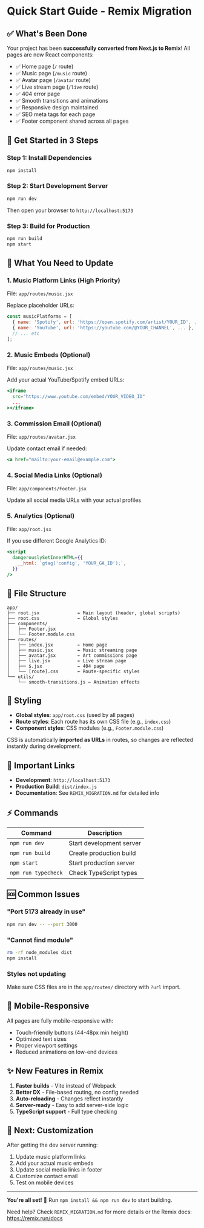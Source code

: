 # Quick Start Guide - Remix Migration

## ✅ What's Been Done

Your project has been **successfully converted from Next.js to Remix**! All pages are now React components:

- ✅ Home page (`/` route)
- ✅ Music page (`/music` route)
- ✅ Avatar page (`/avatar` route)
- ✅ Live stream page (`/live` route)
- ✅ 404 error page
- ✅ Smooth transitions and animations
- ✅ Responsive design maintained
- ✅ SEO meta tags for each page
- ✅ Footer component shared across all pages

## 🚀 Get Started in 3 Steps

### Step 1: Install Dependencies
```bash
npm install
```

### Step 2: Start Development Server
```bash
npm run dev
```
Then open your browser to `http://localhost:5173`

### Step 3: Build for Production
```bash
npm run build
npm start
```

## 📝 What You Need to Update

### 1. **Music Platform Links** (High Priority)
File: `app/routes/music.jsx`

Replace placeholder URLs:
```jsx
const musicPlatforms = [
  { name: 'Spotify', url: 'https://open.spotify.com/artist/YOUR_ID', ... },
  { name: 'YouTube', url: 'https://youtube.com/@YOUR_CHANNEL', ... },
  // ... etc
];
```

### 2. **Music Embeds** (Optional)
File: `app/routes/music.jsx`

Add your actual YouTube/Spotify embed URLs:
```jsx
<iframe
  src="https://www.youtube.com/embed/YOUR_VIDEO_ID"
  ...
></iframe>
```

### 3. **Commission Email** (Optional)
File: `app/routes/avatar.jsx`

Update contact email if needed:
```jsx
<a href="mailto:your-email@example.com">
```

### 4. **Social Media Links** (Optional)
File: `app/components/Footer.jsx`

Update all social media URLs with your actual profiles

### 5. **Analytics** (Optional)
File: `app/root.jsx`

If you use different Google Analytics ID:
```jsx
<script
  dangerouslySetInnerHTML={{
    __html: `gtag('config', 'YOUR_GA_ID');`,
  }}
/>
```

## 📁 File Structure

```
app/
├── root.jsx              ← Main layout (header, global scripts)
├── root.css              ← Global styles
├── components/
│   ├── Footer.jsx
│   └── Footer.module.css
├── routes/
│   ├── index.jsx         ← Home page
│   ├── music.jsx         ← Music streaming page
│   ├── avatar.jsx        ← Art commissions page
│   ├── live.jsx          ← Live stream page
│   ├── $.jsx             ← 404 page
│   └── [route].css       ← Route-specific styles
└── utils/
    └── smooth-transitions.js ← Animation effects
```

## 🎨 Styling

- **Global styles**: `app/root.css` (used by all pages)
- **Route styles**: Each route has its own CSS file (e.g., `index.css`)
- **Component styles**: CSS modules (e.g., `Footer.module.css`)

CSS is automatically **imported as URLs** in routes, so changes are reflected instantly during development.

## 🔗 Important Links

- **Development**: `http://localhost:5173`
- **Production Build**: `dist/index.js`
- **Documentation**: See `REMIX_MIGRATION.md` for detailed info

## ⚡ Commands

| Command | Description |
|---------|-------------|
| `npm run dev` | Start development server |
| `npm run build` | Create production build |
| `npm start` | Start production server |
| `npm run typecheck` | Check TypeScript types |

## 🆘 Common Issues

### "Port 5173 already in use"
```bash
npm run dev -- --port 3000
```

### "Cannot find module"
```bash
rm -rf node_modules dist
npm install
```

### Styles not updating
Make sure CSS files are in the `app/routes/` directory with `?url` import.

## 📱 Mobile-Responsive

All pages are fully mobile-responsive with:
- Touch-friendly buttons (44-48px min height)
- Optimized text sizes
- Proper viewport settings
- Reduced animations on low-end devices

## ✨ New Features in Remix

1. **Faster builds** - Vite instead of Webpack
2. **Better DX** - File-based routing, no config needed
3. **Auto-reloading** - Changes reflect instantly
4. **Server-ready** - Easy to add server-side logic
5. **TypeScript support** - Full type checking

## 🎯 Next: Customization

After getting the dev server running:
1. Update music platform links
2. Add your actual music embeds
3. Update social media links in footer
4. Customize contact email
5. Test on mobile devices

---

**You're all set!** 🎉 Run `npm install && npm run dev` to start building.

Need help? Check `REMIX_MIGRATION.md` for more details or the Remix docs: https://remix.run/docs